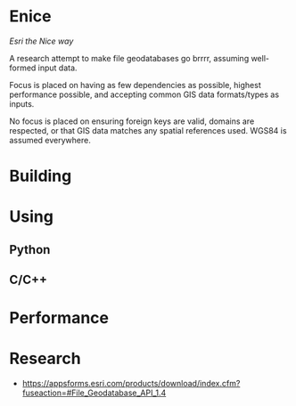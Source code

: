 
# Enice

*Esri the Nice way*

A research attempt to make file geodatabases go brrrr, assuming well-formed input data.

Focus is placed on having as few dependencies as possible, highest performance possible,
and accepting common GIS data formats/types as inputs.

No focus is placed on ensuring foreign keys are valid, domains are respected,
or that GIS data matches any spatial references used. WGS84 is assumed everywhere.


# Building



# Using

## Python



## C/C++



# Performance



# Research

 - https://appsforms.esri.com/products/download/index.cfm?fuseaction=#File_Geodatabase_API_1.4

